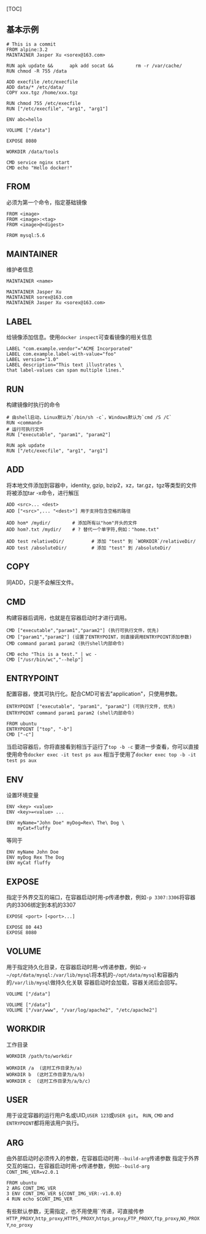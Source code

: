 

[TOC]



## 基本示例

```
# This is a commit
FROM alpine:3.2
MAINTAINER Jasper Xu <sorex@163.com>

RUN apk update &&      apk add socat &&        rm -r /var/cache/
RUN chmod -R 755 /data

ADD execfile /etc/execfile
ADD data/* /etc/data/
COPY xxx.tgz /home/xxx.tgz

RUN chmod 755 /etc/execfile
RUN ["/etc/execfile", "arg1", "arg1"]

ENV abc=hello

VOLUME ["/data"]

EXPOSE 8080

WORKDIR /data/tools

CMD service nginx start
CMD echo "Hello docker!"
```

## FROM

必须为第一个命令，指定基础镜像

```
FROM <image>
FROM <image>:<tag>
FROM <image>@<digest>
```

```
FROM mysql:5.6
```

## MAINTAINER

维护者信息

```
MAINTAINER <name>
```

```
MAINTAINER Jasper Xu
MAINTAINER sorex@163.com
MAINTAINER Jasper Xu <sorex@163.com>
```

## LABEL

给镜像添加信息。使用`docker inspect`可查看镜像的相关信息

```
LABEL "com.example.vendor"="ACME Incorporated"
LABEL com.example.label-with-value="foo"
LABEL version="1.0"
LABEL description="This text illustrates \
that label-values can span multiple lines."
```

## RUN

构建镜像时执行的命令

```
# 由shell启动，Linux默认为`/bin/sh -c`，Windows默认为`cmd /S /C`
RUN <command>
# 运行可执行文件
RUN ["executable", "param1", "param2"]
```

```
RUN apk update
RUN ["/etc/execfile", "arg1", "arg1"]
```

## ADD

将本地文件添加到容器中，identity, gzip, bzip2，xz，tar.gz，tgz等类型的文件将被添加tar -x命令，进行解压

```
ADD <src>... <dest>
ADD ["<src>",... "<dest>"] 用于支持包含空格的路径
```

```
ADD hom* /mydir/        # 添加所有以"hom"开头的文件
ADD hom?.txt /mydir/    # ? 替代一个单字符,例如："home.txt"

ADD test relativeDir/          # 添加 "test" 到 `WORKDIR`/relativeDir/
ADD test /absoluteDir/         # 添加 "test" 到 /absoluteDir/
```

## COPY

同ADD，只是不会解压文件。

## CMD

构建容器后调用，也就是在容器启动时才进行调用。

```
CMD ["executable","param1","param2"] (执行可执行文件，优先)
CMD ["param1","param2"] (设置了ENTRYPOINT，则直接调用ENTRYPOINT添加参数)
CMD command param1 param2 (执行shell内部命令)
```

```
CMD echo "This is a test." | wc -
CMD ["/usr/bin/wc","--help"]
```

## ENTRYPOINT

配置容器，使其可执行化。配合CMD可省去"application"，只使用参数。

```
ENTRYPOINT ["executable", "param1", "param2"] (可执行文件, 优先)
ENTRYPOINT command param1 param2 (shell内部命令)
```

```
FROM ubuntu
ENTRYPOINT ["top", "-b"]
CMD ["-c"]
```

当启动容器后，你将直接看到相当于运行了`top -b -c`
要进一步查看，你可以直接使用命令`docker exec -it test ps aux`
相当于使用了`docker exec top -b -it test ps aux`

## ENV

设置环境变量

```
ENV <key> <value>
ENV <key>=<value> ...
```

```
ENV myName="John Doe" myDog=Rex\ The\ Dog \
    myCat=fluffy
```

等同于

```
ENV myName John Doe
ENV myDog Rex The Dog
ENV myCat fluffy
```

## EXPOSE

指定于外界交互的端口，在容器启动时用-p传递参数，例如`-p 3307:3306`将容器内的3306绑定到本机的3307

```
EXPOSE <port> [<port>...]
```

```
EXPOSE 80 443
EXPOSE 8080
```

## VOLUME

用于指定持久化目录，在容器启动时用-v传递参数，例如`-v ~/opt/data/mysql:/var/lib/mysql`将本机的`~/opt/data/mysql`和容器内的`/var/lib/mysql`做持久化关联
容器启动时会加载，容器关闭后会回写。

```
VOLUME ["/data"]
```

```
VOLUME ["/data"]
VOLUME ["/var/www", "/var/log/apache2", "/etc/apache2"]
```

## WORKDIR

工作目录

```
WORKDIR /path/to/workdir
```

```
WORKDIR /a  (这时工作目录为/a)
WORKDIR b  (这时工作目录为/a/b)
WORKDIR c  (这时工作目录为/a/b/c)
```

## USER

用于设定容器的运行用户名或UID,`USER 123`或`USER git`。
`RUN`, `CMD` and `ENTRYPOINT`都将用该用户执行。

## ARG

由外部启动时必须传入的参数，在容器启动时用`--build-arg`传递参数
指定于外界交互的端口，在容器启动时用-p传递参数，例如`--build-arg CONT_IMG_VER=v2.0.1`

```
FROM ubuntu
2 ARG CONT_IMG_VER
3 ENV CONT_IMG_VER ${CONT_IMG_VER:-v1.0.0}
4 RUN echo $CONT_IMG_VER
```

有些默认参数，无需指定，也不用使用``传递，可直接传参
`HTTP_PROXY`,`http_proxy`,`HTTPS_PROXY`,`https_proxy`,`FTP_PROXY`,`ftp_proxy`,`NO_PROXY`,`no_proxy`